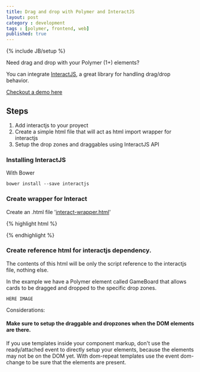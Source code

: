 ```yaml
---
title: Drag and drop with Polymer and InteractJS
layout: post
category : development
tags : [polymer, frontend, web]
published: true
---
```

{% include JB/setup %}


Need drag and drop with your Polymer (1+) elements?

You can integrate [InteractJS](http://interactjs.io/), a great library for handling drag/drop behavior.

[Checkout a demo here](http://hugozap.com/polymer-practice/dist/interact-dragdrop1.html#!/polymer-practice/dist/interact-dragdrop1.html) 

## Steps

1. Add interactjs to your proyect
2. Create a simple html file that will act as html import wrapper for interactjs
3. Setup the drop zones and draggables using InteractJS API


### Installing InteractJS

With Bower

```
bower install --save interactjs
```

### Create wrapper for Interact

Create an .html file '[interact-wrapper.html](https://github.com/hugozap/polymer-practice/blob/master/app/elements/interact-wrapper.html)' 

{% highlight html %}
	<script type="text/javascript" src='../bower_components/interact/dist/interact.min.js'></script>

{% endhighlight %}

### Create reference html for interactjs dependency.

The contents of this html will be only the script reference to the interactjs file, nothing else.


In the example we have a Polymer element called GameBoard that allows cards to be dragged and dropped to the specific drop zones.


	HERE IMAGE


Considerations:

#### Make sure to setup the draggable and dropzones when the DOM elements are there.

If you use templates inside your component markup, don't use the ready/attached event to directly setup your elements, because the elements may not be on the DOM yet. With dom-repeat templates use the event dom-change to be sure that the elements are present.



